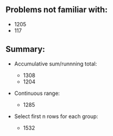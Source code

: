 ## Problems not familiar with:
- 1205
- 117








##  Summary:

- Accumulative sum/runnning total: 
  - 1308
  - 1204
  
- Continuous range: 
  - 1285
  
  
  
 - Select first n rows for each group:
   - 1532

